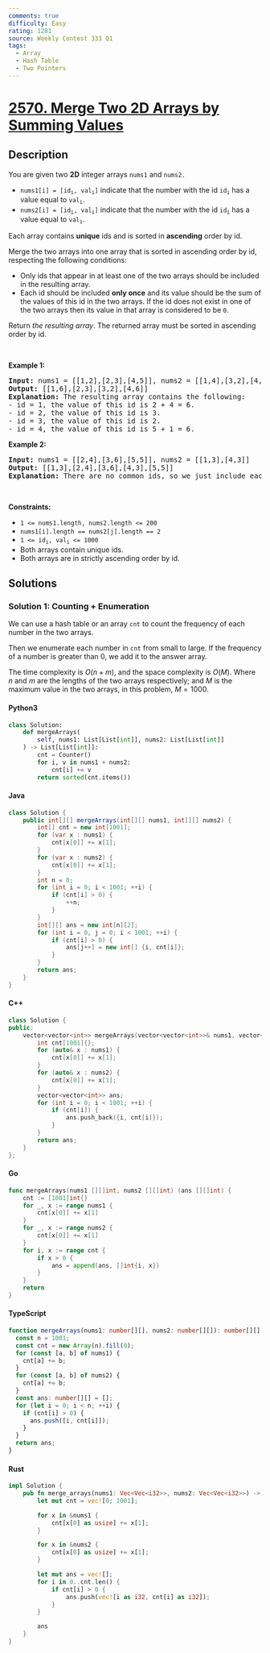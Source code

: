 ```yaml
---
comments: true
difficulty: Easy
rating: 1281
source: Weekly Contest 333 Q1
tags:
  - Array
  - Hash Table
  - Two Pointers
---
```


<!-- problem:start -->

# [2570. Merge Two 2D Arrays by Summing Values](https://leetcode.com/problems/merge-two-2d-arrays-by-summing-values)

## Description

<!-- description:start -->

<p>You are given two <strong>2D</strong> integer arrays <code>nums1</code> and <code>nums2.</code></p>

<ul>
	<li><code>nums1[i] = [id<sub>i</sub>, val<sub>i</sub>]</code>&nbsp;indicate that the number with the id <code>id<sub>i</sub></code> has a value equal to <code>val<sub>i</sub></code>.</li>
	<li><code>nums2[i] = [id<sub>i</sub>, val<sub>i</sub>]</code>&nbsp;indicate that the number with the id <code>id<sub>i</sub></code> has a value equal to <code>val<sub>i</sub></code>.</li>
</ul>

<p>Each array contains <strong>unique</strong> ids and is sorted in <strong>ascending</strong> order by id.</p>

<p>Merge the two arrays into one array that is sorted in ascending order by id, respecting the following conditions:</p>

<ul>
	<li>Only ids that appear in at least one of the two arrays should be included in the resulting array.</li>
	<li>Each id should be included <strong>only once</strong> and its value should be the sum of the values of this id in the two arrays. If the id does not exist in one of the two arrays then its value in that array is considered to be <code>0</code>.</li>
</ul>

<p>Return <em>the resulting array</em>. The returned array must be sorted in ascending order by id.</p>

<p>&nbsp;</p>
<p><strong class="example">Example 1:</strong></p>

<pre>
<strong>Input:</strong> nums1 = [[1,2],[2,3],[4,5]], nums2 = [[1,4],[3,2],[4,1]]
<strong>Output:</strong> [[1,6],[2,3],[3,2],[4,6]]
<strong>Explanation:</strong> The resulting array contains the following:
- id = 1, the value of this id is 2 + 4 = 6.
- id = 2, the value of this id is 3.
- id = 3, the value of this id is 2.
- id = 4, the value of this id is 5 + 1 = 6.
</pre>

<p><strong class="example">Example 2:</strong></p>

<pre>
<strong>Input:</strong> nums1 = [[2,4],[3,6],[5,5]], nums2 = [[1,3],[4,3]]
<strong>Output:</strong> [[1,3],[2,4],[3,6],[4,3],[5,5]]
<strong>Explanation:</strong> There are no common ids, so we just include each id with its value in the resulting list.
</pre>

<p>&nbsp;</p>
<p><strong>Constraints:</strong></p>

<ul>
	<li><code>1 &lt;= nums1.length, nums2.length &lt;= 200</code></li>
	<li><code>nums1[i].length == nums2[j].length == 2</code></li>
	<li><code>1 &lt;= id<sub>i</sub>, val<sub>i</sub> &lt;= 1000</code></li>
	<li>Both arrays contain unique ids.</li>
	<li>Both arrays are in&nbsp;strictly ascending order by id.</li>
</ul>

<!-- description:end -->

## Solutions

<!-- solution:start -->

### Solution 1: Counting + Enumeration

We can use a hash table or an array `cnt` to count the frequency of each number in the two arrays.

Then we enumerate each number in `cnt` from small to large. If the frequency of a number is greater than $0$, we add it to the answer array.

The time complexity is $O(n + m)$, and the space complexity is $O(M)$. Where $n$ and $m$ are the lengths of the two arrays respectively; and $M$ is the maximum value in the two arrays, in this problem, $M = 1000$.

<!-- tabs:start -->

#### Python3

```python
class Solution:
    def mergeArrays(
        self, nums1: List[List[int]], nums2: List[List[int]]
    ) -> List[List[int]]:
        cnt = Counter()
        for i, v in nums1 + nums2:
            cnt[i] += v
        return sorted(cnt.items())
```

#### Java

```java
class Solution {
    public int[][] mergeArrays(int[][] nums1, int[][] nums2) {
        int[] cnt = new int[1001];
        for (var x : nums1) {
            cnt[x[0]] += x[1];
        }
        for (var x : nums2) {
            cnt[x[0]] += x[1];
        }
        int n = 0;
        for (int i = 0; i < 1001; ++i) {
            if (cnt[i] > 0) {
                ++n;
            }
        }
        int[][] ans = new int[n][2];
        for (int i = 0, j = 0; i < 1001; ++i) {
            if (cnt[i] > 0) {
                ans[j++] = new int[] {i, cnt[i]};
            }
        }
        return ans;
    }
}
```

#### C++

```cpp
class Solution {
public:
    vector<vector<int>> mergeArrays(vector<vector<int>>& nums1, vector<vector<int>>& nums2) {
        int cnt[1001]{};
        for (auto& x : nums1) {
            cnt[x[0]] += x[1];
        }
        for (auto& x : nums2) {
            cnt[x[0]] += x[1];
        }
        vector<vector<int>> ans;
        for (int i = 0; i < 1001; ++i) {
            if (cnt[i]) {
                ans.push_back({i, cnt[i]});
            }
        }
        return ans;
    }
};
```

#### Go

```go
func mergeArrays(nums1 [][]int, nums2 [][]int) (ans [][]int) {
	cnt := [1001]int{}
	for _, x := range nums1 {
		cnt[x[0]] += x[1]
	}
	for _, x := range nums2 {
		cnt[x[0]] += x[1]
	}
	for i, x := range cnt {
		if x > 0 {
			ans = append(ans, []int{i, x})
		}
	}
	return
}
```

#### TypeScript

```ts
function mergeArrays(nums1: number[][], nums2: number[][]): number[][] {
  const n = 1001;
  const cnt = new Array(n).fill(0);
  for (const [a, b] of nums1) {
    cnt[a] += b;
  }
  for (const [a, b] of nums2) {
    cnt[a] += b;
  }
  const ans: number[][] = [];
  for (let i = 0; i < n; ++i) {
    if (cnt[i] > 0) {
      ans.push([i, cnt[i]]);
    }
  }
  return ans;
}
```

#### Rust

```rust
impl Solution {
    pub fn merge_arrays(nums1: Vec<Vec<i32>>, nums2: Vec<Vec<i32>>) -> Vec<Vec<i32>> {
        let mut cnt = vec![0; 1001];

        for x in &nums1 {
            cnt[x[0] as usize] += x[1];
        }

        for x in &nums2 {
            cnt[x[0] as usize] += x[1];
        }

        let mut ans = vec![];
        for i in 0..cnt.len() {
            if cnt[i] > 0 {
                ans.push(vec![i as i32, cnt[i] as i32]);
            }
        }

        ans
    }
}
```

<!-- tabs:end -->

<!-- solution:end -->

<!-- problem:end -->
